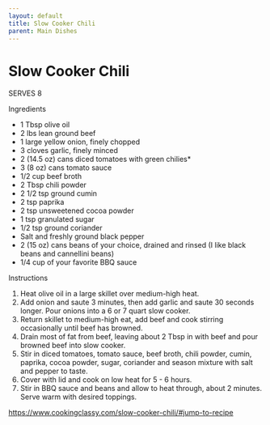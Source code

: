 ```yaml
---
layout: default
title: Slow Cooker Chili
parent: Main Dishes
---
```


# Slow Cooker Chili

SERVES 8

Ingredients
- 1 Tbsp olive oil
- 2 lbs lean ground beef
- 1 large yellow onion, finely chopped
- 3 cloves garlic, finely minced
- 2 (14.5 oz) cans diced tomatoes with green chilies*
- 3 (8 oz) cans tomato sauce
- 1/2 cup beef broth
- 2 Tbsp chili powder
- 2 1/2 tsp ground cumin
- 2 tsp paprika
- 2 tsp unsweetened cocoa powder
- 1 tsp granulated sugar
- 1/2 tsp ground coriander
- Salt and freshly ground black pepper
- 2 (15 oz) cans beans of your choice, drained and rinsed (I like black beans and cannellini beans)
- 1/4 cup of your favorite BBQ sauce

Instructions
1. Heat olive oil in a large skillet over medium-high heat. 
2. Add onion and saute 3 minutes, then add garlic and saute 30 seconds longer. Pour onions into a 6 or 7 quart slow cooker.
3. Return skillet to medium-high eat, add beef and cook stirring occasionally until beef has browned.
4. Drain most of fat from beef, leaving about 2 Tbsp in with beef and pour browned beef into slow cooker.
5. Stir in diced tomatoes, tomato sauce, beef broth, chili powder, cumin, paprika, cocoa powder, sugar, coriander and season mixture with salt and pepper to taste.
6. Cover with lid and cook on low heat for 5 - 6 hours.
7. Stir in BBQ sauce and beans and allow to heat through, about 2 minutes. Serve warm with desired toppings.

https://www.cookingclassy.com/slow-cooker-chili/#jump-to-recipe